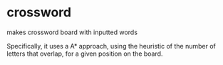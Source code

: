 # crossword
makes crossword board with inputted words

Specifically, it uses a A* approach, using the heuristic of the number of letters that overlap, for a given
position on the board.

